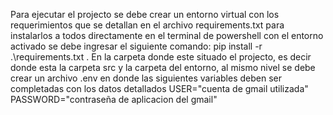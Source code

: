 Para ejecutar el projecto se debe crear un entorno virtual con los requerimientos que se detallan en el archivo requirements.txt para instalarlos a todos directamente en el terminal de powershell con el entorno activado se debe ingresar el siguiente comando: pip install -r .\requirements.txt .
En la carpeta donde este situado el projecto, es decir donde esta la carpeta src y la carpeta del entorno, al mismo nivel se debe crear un archivo .env en donde las siguientes variables deben ser completadas con los datos detallados
USER="cuenta de gmail utilizada"
PASSWORD="contraseña de aplicacion del gmail"